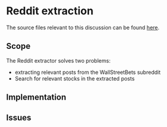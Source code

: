 # Reddit extraction

The source files relevant to this discussion can be found [here](../../retrieval/reddit).

## Scope
The Reddit extractor solves two problems:
* extracting relevant posts from the WallStreetBets subreddit 
* Search for relevant stocks in the extracted posts 

## Implementation

## Issues